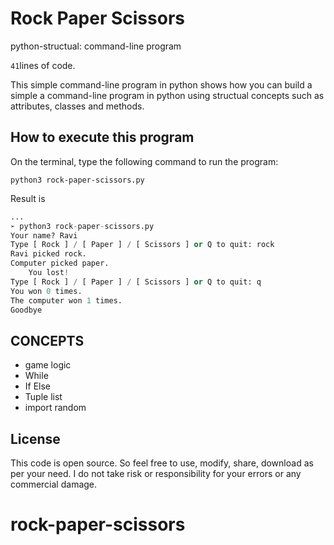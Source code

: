 # Rock Paper Scissors

python-structual:  command-line program 

`41`lines of code.

This simple command-line program in python shows how you can build a simple a command-line program in python using structual concepts
such as attributes, classes and methods. 

## How to execute this program  

On the terminal, type the following command to run the program:  

`python3 rock-paper-scissors.py`

Result is
```python
...
➢ python3 rock-paper-scissors.py
Your name? Ravi
Type [ Rock ] / [ Paper ] / [ Scissors ] or Q to quit: rock
Ravi picked rock.
Computer picked paper.
	You lost!
Type [ Rock ] / [ Paper ] / [ Scissors ] or Q to quit: q
You won 0 times.
The computer won 1 times.
Goodbye
```

## CONCEPTS
- game logic
- While
- If Else
- Tuple list
- import random

## License

This code is open source. So feel free to use, modify, share, download as per your need. I do not take risk or responsibility for your errors or any commercial damage.
# rock-paper-scissors
